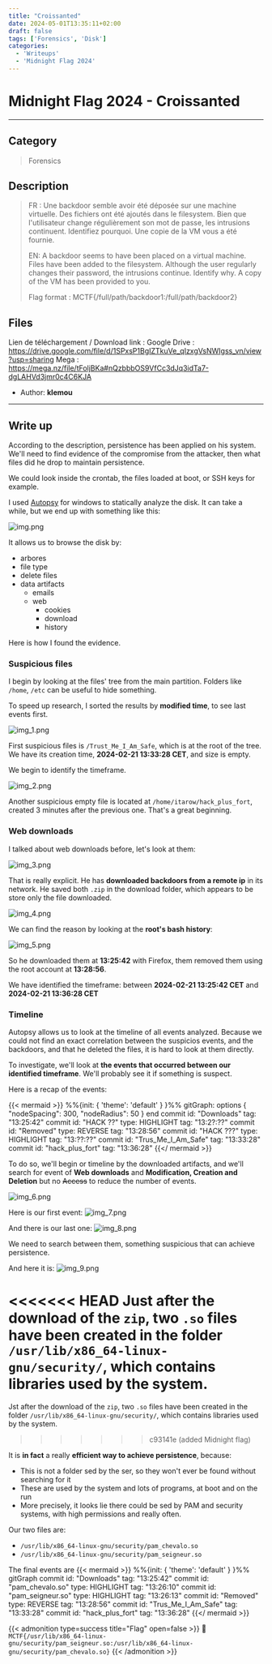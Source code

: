 ```yaml
---
title: "Croissanted"
date: 2024-05-01T13:35:11+02:00
draft: false
tags: ['Forensics', 'Disk']
categories:
  - 'Writeups'
  - 'Midnight Flag 2024'
---
```


# Midnight Flag 2024 - Croissanted
---

## Category

> Forensics

## Description

> FR : Une backdoor semble avoir été déposée sur une machine virtuelle. Des fichiers ont été ajoutés dans le filesystem. Bien que l'utilisateur change régulièrement son mot de passe, les intrusions continuent. Identifiez pourquoi. Une copie de la VM vous a été fournie.
>
> EN: A backdoor seems to have been placed on a virtual machine. Files have been added to the filesystem. Although the user regularly changes their password, the intrusions continue. Identify why. A copy of the VM has been provided to you.
> 
> Flag format : MCTF{/full/path/backdoor1:/full/path/backdoor2}

## Files

Lien de téléchargement / Download link :
Google Drive : https://drive.google.com/file/d/1SPxsP1BgIZTkuVe_qIzxgVsNWIgss_vn/view?usp=sharing
Mega : https://mega.nz/file/tFoljBKa#nQzbbbOS9VfCc3dJq3idTa7-dgLAHVd3jmr0c4C6KJA

- Author: **klemou**
---

## Write up

According to the description, persistence has been applied on his system. We'll need to find evidence of the compromise from the attacker, then what files did he drop to maintain persistence.

We could look inside the crontab, the files loaded at boot, or SSH keys for example.

I used [Autopsy](https://www.autopsy.com/) for windows to statically analyze the disk.
It can take a while, but we end up with something like this:

![img.png](img.png)

It allows us to browse the disk by:
- arbores
- file type
- delete files
- data artifacts
  - emails
  - web
    - cookies
    - download
    - history

Here is how I found the evidence.

### Suspicious files

I begin by looking at the files' tree from the main partition. Folders like ``/home``, `/etc` can be useful to hide something.

To speed up research, I sorted the results by **modified time**, to see last events first.

![img_1.png](img_1.png)

First suspicious files is ``/Trust_Me_I_Am_Safe``, which is at the root of the tree. We have its creation time, **2024-02-21 13:33:28 CET**, and size is empty.

We begin to identify the timeframe.

![img_2.png](img_2.png)

Another suspicious empty file is located at ``/home/itarow/hack_plus_fort``, created 3 minutes after the previous one. That's a great beginning.

### Web downloads

I talked about web downloads before, let's look at them:

![img_3.png](img_3.png)

That is really explicit. He has **downloaded backdoors from a remote ip** in its network. He saved both ``.zip`` in the download folder, which appears to be store only the file downloaded.

![img_4.png](img_4.png)

We can find the reason by looking at the **root's bash history**:

![img_5.png](img_5.png)

So he downloaded them at **13:25:42** with Firefox, them removed them using the root account at **13:28:56**.

We have identified the timeframe: between **2024-02-21 13:25:42 CET** and **2024-02-21 13:36:28 CET**

### Timeline

Autopsy allows us to look at the timeline of all events analyzed. Because we could not find an exact correlation between the suspicios events, and the backdoors, and that he deleted the files, it is hard to look at them directly.

To investigate, we'll look at **the events that occurred between our identified timeframe**. We'll probably see it if something is suspect.

Here is a recap of the events:

{{< mermaid >}}
%%{init: { 'theme': 'default' } }%%
gitGraph:
options
{
    "nodeSpacing": 300,
    "nodeRadius": 50
}
end
    commit id: "Downloads" tag: "13:25:42"
    commit id: "HACK ??" type: HIGHLIGHT tag: "13:2?:??"
    commit id: "Removed" type: REVERSE tag: "13:28:56"
    commit id: "HACK ???" type: HIGHLIGHT tag: "13:??:??"
    commit id: "Trus_Me_I_Am_Safe" tag: "13:33:28"
    commit id: "hack_plus_fort" tag: "13:36:28"
{{</ mermaid >}}


To do so, we'll begin or timeline by the downloaded artifacts, and we'll search for event of **Web downloads** and **Modification, Creation and Deletion** but no ~~Access~~ to reduce the number of events.

![img_6.png](img_6.png)

Here is our first event:
![img_7.png](img_7.png)

And there is our last one:
![img_8.png](img_8.png)

We need to search between them, something suspicious that can achieve persistence.

And here it is:
![img_9.png](img_9.png)

<<<<<<< HEAD
Just after the download of the ``zip``, two `.so` files have been created in the folder `/usr/lib/x86_64-linux-gnu/security/`, which contains libraries used by the system.
=======
Jst after the download of the ``zip``, two `.so` files have been created in the folder `/usr/lib/x86_64-linux-gnu/security/`, which contains libraries used by the system.
>>>>>>> c93141e (added Midnight flag)

It is **in fact** a really **efficient way to achieve persistence**, because:
- This is not a folder sed by the ser, so they won't ever be found without searching for it
- These are used by the system and lots of programs, at boot and on the run
- More precisely, it looks lie there could be sed by PAM and security systems, with high permissions and really often.

Our two files are:
- ``/usr/lib/x86_64-linux-gnu/security/pam_chevalo.so``
- ``/usr/lib/x86_64-linux-gnu/security/pam_seigneur.so``

The final events are
{{< mermaid >}}
%%{init: { 'theme': 'default' } }%%
gitGraph
    commit id: "Downloads" tag: "13:25:42"
    commit id: "pam_chevalo.so" type: HIGHLIGHT tag: "13:26:10"
    commit id: "pam_seigneur.so" type: HIGHLIGHT tag: "13:26:13"
    commit id: "Removed" type: REVERSE tag: "13:28:56"
    commit id: "Trus_Me_I_Am_Safe" tag: "13:33:28"
    commit id: "hack_plus_fort" tag: "13:36:28"
{{</ mermaid >}}

{{< admonition type=success title="Flag" open=false >}}
:triangular_flag_on_post: `MCTF{/usr/lib/x86_64-linux-gnu/security/pam_seigneur.so:/usr/lib/x86_64-linux-gnu/security/pam_chevalo.so}`
{{< /admonition >}}
